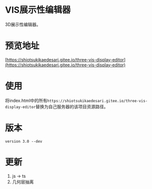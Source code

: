 # VIS展示性编辑器

3D展示性编辑器。

# 预览地址

[https://shiotsukikaedesari.gitee.io/three-vis-display-editor](https://shiotsukikaedesari.gitee.io/three-vis-display-editor)


# 使用

将index.html中的所有`https://shiotsukikaedesari.gitee.io/three-vis-display-editor`替换为自己服务器的该项目资源路径。

# 版本
`version 3.0 --dev`

# 更新

1. js -> ts
2. 几何层抽离